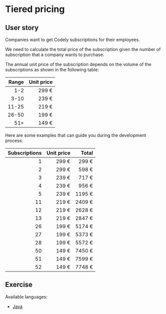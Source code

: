 # Tiered pricing

## User story

Companies want to get Codely subscriptions for their
employees.

We need to calculate the total price of the subscription
given the number of subscription that a company
wants to purchase.

The annual unit price of the subscription depends on the
volume of the subscriptions as shown in the following
table:

| Range | Unit price |
|------:|-----------:|
|   1-2 |      299 € |
|  3-10 |      239 € |
| 11-25 |      219 € |
| 26-50 |      199 € |
|   51+ |      149 € |

Here are some examples that can guide you during the
development process:

| Subscriptions | Unit price | Total |
|--------------:|-----------:|------:|
| 1             |      299 € | 299 €  |
| 2             |      299 € | 598 €  |
| 3             |      239 € | 717 €  |
| 4             |      239 € | 956 €  |
| 5             |      239 € | 1195 € |
| 11            |      219 € | 2409 € |
| 12            |      219 € | 2628 € |
| 13            |      219 € | 2847 € |
| 26            |      199 € | 5174 € |
| 27            |      199 € | 5373 € |
| 28            |      199 € | 5572 € |
| 50            |      149 € | 7450 € |
| 51            |      149 € | 7599 € |
| 52            |      149 € | 7748 € |

## Exercise

Available languages:

- [Java](base/java/README.md)